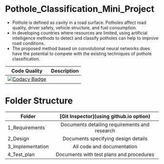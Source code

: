 # Pothole_Classification_Mini_Project

- Pothole is defined as cavity in a road surface. Potholes affect road  quality,  driver  safety,  vehicle  structure,  and  fuel  consumption.
- In developing countries where resources are limited, using artificial intelligence methods to detect and classify potholes can help to improve road conditions. 
- The proposed method based on convolutional neural networks does have the potential to compete with the existing techniques of pothole classification.


| Code Quality        | Description           | 
| ------------- |:-------------:| 
| [![Codacy Badge](https://app.codacy.com/project/badge/Grade/96c116a42a654f62995a2391bce6b7a9)](https://www.codacy.com/gh/honey-16hc/Mini_Project/dashboard?utm_source=github.com&amp;utm_medium=referral&amp;utm_content=honey-16hc/Mini_Project&amp;utm_campaign=Badge_Grade)    |  | 

# Folder Structure
| Folder        | [Git Inspector](using github.io option)           | 
| ------------- |:-------------:| 
| 1_Requirements    | Documents detailing requirements and research | 
| 2_Design    | 	Documents specifying design details | 
| 3_Implementation    | All code and documentation      |   
| 4_Test_plan    |Documents with test plans and procedures |
